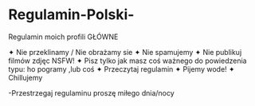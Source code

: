 # Regulamin-Polski-
Regulamin moich profili GŁÓWNE

✦ Nie przeklinamy / Nie obrażamy sie
✦ Nie spamujemy
✦ Nie publikuj filmów zdjęc NSFW!
✦ Pisz tylko jak masz coś ważnego do powiedzenia typu: ho pogramy ,lub coś
✦ Przeczytaj regulamin
✦ Pijemy wode!
✦ Chillujemy 

-Przestrzegaj regulaminu proszę
miłego dnia/nocy
